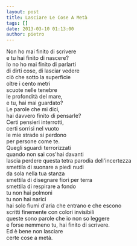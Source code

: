 ```yaml
---
layout: post
title: Lasciare Le Cose A Metà
tags: []
date: 2013-03-10 01:13:00
author: pietro
---
```

Non ho mai finito di scrivere<br/>e tu hai finito di nascere?<br/>Io no ho mai finito di parlarti<br/>di dirti cose, di lasciar vedere<br/>ciò che sotto la superficie<br/>oltre i cento metri<br/>scuote nelle tenebre<br/>le profondità del mare,<br/>e tu, hai mai guardato?<br/>Le parole che mi dici,<br/>hai davvero finito di pensarle?<br/>Certi pensieri interrotti,<br/>certi sorrisi nel vuoto<br/>le mie strade si perdono<br/>per persone come te.<br/>Quegli sguardi terrorizzati<br/>quando non sai cos'hai davanti<br/>lascia perdere questa tetra parodia dell'incertezza<br/>smettila di suonare a piedi nudi<br/>da sola nella tua stanza<br/>smettila di disegnare fiori per terra<br/>smettila di respirare a fondo<br/>tu non hai polmoni<br/>tu non hai narici<br/>hai solo fiumi d'aria che entrano e che escono<br/>scritti finemente con colori invisibili<br/>queste sono parole che io non so leggere<br/>e forse nemmeno tu, hai finito di scrivere.<br/>Ed è bene non lasciare<br/>certe cose a metà.
